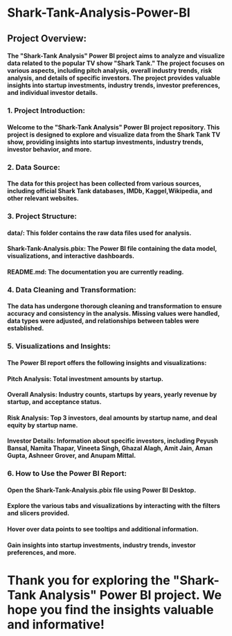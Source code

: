 # Shark-Tank-Analysis-Power-BI

## Project Overview:
#### The "Shark-Tank Analysis" Power BI project aims to analyze and visualize data related to the popular TV show "Shark Tank." The project focuses on various aspects, including pitch analysis, overall industry trends, risk analysis, and details of specific investors. The project provides valuable insights into startup investments, industry trends, investor preferences, and individual investor details.

### 1. Project Introduction:
#### Welcome to the "Shark-Tank Analysis" Power BI project repository. This project is designed to explore and visualize data from the Shark Tank TV show, providing insights into startup investments, industry trends, investor behavior, and more.

### 2. Data Source:
#### The data for this project has been collected from various sources, including official Shark Tank databases, IMDb, Kaggel,Wikipedia, and other relevant websites.

### 3. Project Structure:

#### data/: This folder contains the raw data files used for analysis.
#### Shark-Tank-Analysis.pbix: The Power BI file containing the data model, visualizations, and interactive dashboards.
#### README.md: The documentation you are currently reading.

### 4. Data Cleaning and Transformation:
#### The data has undergone thorough cleaning and transformation to ensure accuracy and consistency in the analysis. Missing values were handled, data types were adjusted, and relationships between tables were established.

### 5. Visualizations and Insights:
#### The Power BI report offers the following insights and visualizations:

#### Pitch Analysis: Total investment amounts by startup.
#### Overall Analysis: Industry counts, startups by years, yearly revenue by startup, and acceptance status.
#### Risk Analysis: Top 3 investors, deal amounts by startup name, and deal equity by startup name.
#### Investor Details: Information about specific investors, including Peyush Bansal, Namita Thapar, Vineeta Singh, Ghazal Alagh, Amit Jain, Aman Gupta, Ashneer Grover, and Anupam Mittal.

### 6. How to Use the Power BI Report:

#### Open the Shark-Tank-Analysis.pbix file using Power BI Desktop.
#### Explore the various tabs and visualizations by interacting with the filters and slicers provided.
#### Hover over data points to see tooltips and additional information.
#### Gain insights into startup investments, industry trends, investor preferences, and more.

# Thank you for exploring the "Shark-Tank Analysis" Power BI project. We hope you find the insights valuable and informative!



